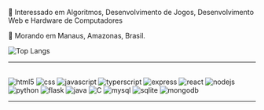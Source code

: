 📔 Interessado em Algoritmos, Desenvolvimento de Jogos, Desenvolvimento Web e Hardware de Computadores

🚩 Morando em Manaus, Amazonas, Brasil.


![Top Langs](https://github-readme-stats.vercel.app/api/top-langs/?username=anuraghazra&hide_progress=true)



<hr>
<div style="display: inline_block"><br/> 
  <img aling="center" alt="html5" src="https://img.shields.io/badge/HTML-239120?style=for-the-badge&logo=html5&logoColor=white" />
  <img aling="center" alt="css" src="https://img.shields.io/badge/CSS3-1572B6?style=for-the-badge&logo=css3&logoColor=white" />
  <img aling="center" alt="javascript" src="https://img.shields.io/badge/JavaScript-F7DF1E?style=for-the-badge&logo=javascript&logoColor=black" />
  <img aling= center alt="typerscript" src="https://img.shields.io/badge/TypeScript-007ACC?style=for-the-badge&logo=typescript&logoColor=white">
  <img aling= center alt="express" src="https://img.shields.io/badge/Express.js-404D59?style=for-the-badge">
  <img aling= center alt="react" src="https://img.shields.io/badge/React-20232A?style=for-the-badge&logo=react&logoColor=61DAFB">
  <img aling="center" alt="nodejs" src="https://img.shields.io/badge/Node.js-43853D?style=for-the-badge&logo=node.js&logoColor=white" /><br>
  <img aling="center" alt="python" src="https://img.shields.io/badge/Python-14354C?style=for-the-badge&logo=python&logoColor=white" />
  <img aling= center alt="flask" src="https://img.shields.io/badge/Flask-000000?style=for-the-badge&logo=flask&logoColor=white">
  <img aling="center" alt="java" src="https://img.shields.io/badge/Java-ED8B00?style=for-the-badge&logo=openjdk&logoColor=white" />
  <img aling="center" alt="C" src="https://img.shields.io/badge/C-00599C?style=for-the-badge&logo=c&logoColor=white" />
  <img aling= center alt="mysql" src="https://img.shields.io/badge/MySQL-00000F?style=for-the-badge&logo=mysql&logoColor=white">
  <img aling= center alt="sqlite" src="https://img.shields.io/badge/SQLite-07405E?style=for-the-badge&logo=sqlite&logoColor=white">
  <img aling= center alt="mongodb" src="https://img.shields.io/badge/MongoDB-4EA94B?style=for-the-badge&logo=mongodb&logoColor=white">
</div>
<hr>
